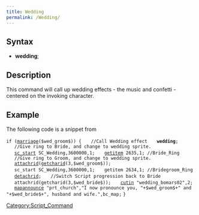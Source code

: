 ```yaml
---
title: Wedding
permalink: /Wedding/
---
```


Syntax
------

-   **wedding**;

Description
-----------

This command will call up wedding effects - the music and confetti - centered on the invoking character.

Example
-------

The following code is a snippet from

`if (`[`marriage`](/marriage "wikilink")`($wed_groom$)) {`
`   //Call Wedding effect`
`   `**`wedding`**`;`
`   //Give ring to Bride, and change to wedding sprite.`
`   `[`sc_start`](/sc_start "wikilink")` SC_Wedding,3600000,1;`
`   `[`getitem`](/getitem "wikilink")` 2635,1; //Bride_Ring`
`   //Give ring to Groom, and change to wedding sprite.`
`   `[`attachrid`](/attachrid "wikilink")`(`[`getcharid`](/getcharid "wikilink")`(3,$wed_groom$));`
`   sc_start SC_Wedding,3600000,1;`
`   getitem 2634,1; //Bridegroom_Ring`
`   `[`detachrid`](/detachrid "wikilink")`;`
`   //Switch Script progression back to Bride`
`   attachrid(getcharid(3,$wed_bride$));`
`   `[`cutin`](/cutin "wikilink")` "wedding_bomars02",2;`
`   `[`mapannounce`](/mapannounce "wikilink")` "prt_church","I now pronounce you, "+$wed_groom$+" and "+$wed_bride$+", husband and wife.",bc_map;`
`}`

[Category:Script_Command](/Category:Script_Command "wikilink")